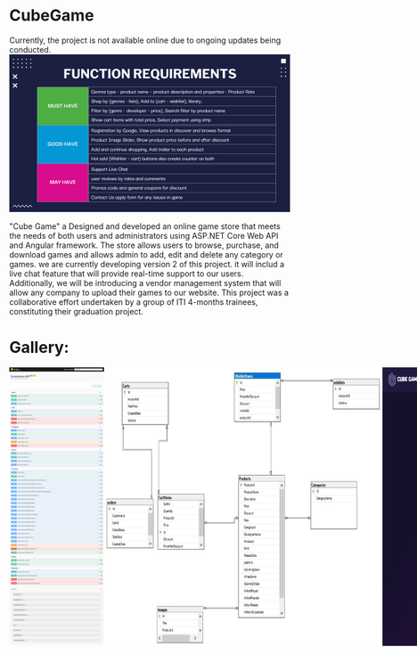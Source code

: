 # CubeGame

Currently, the project is not available online due to ongoing updates being conducted.
<img src="https://github.com/MarimEzz/CubeGame/blob/main/screenshots/All%20Requirments.png" width="750">

"Cube Game" a Designed and developed an online game store that meets the needs of both users and administrators using ASP.NET Core Web API and Angular framework. The store allows users to browse, purchase, and download games and allows admin to add, edit and delete any category or games. we are currently developing version 2 of this project. it will includ a live chat feature that will provide real-time support to our users. Additionally, we will be introducing a vendor management system that will allow any company to upload their games to our website. This project was a collaborative effort undertaken by a group of ITI 4-months trainees, constituting their graduation project.

# Gallery:
<div style="display:flex;">
<img src="https://github.com/MarimEzz/CubeGame/blob/main/screenshots/API%20Swagger.png" width="500" height="500">
<img src="https://github.com/MarimEzz/CubeGame/blob/main/screenshots/database%20tables.jpeg" width="500" height="500">
<img src="https://github.com/MarimEzz/CubeGame/blob/main/screenshots/signup.png" width="500" height="500">
<img src="https://github.com/MarimEzz/CubeGame/blob/main/screenshots/login.png" width="500" height="500">
<img src="https://github.com/MarimEzz/CubeGame/blob/main/screenshots/about-distribution.png" width="500" height="500">
<img src="https://github.com/MarimEzz/CubeGame/blob/main/screenshots/discover%20by%20lists.png" width="500" height="500">
<img src="https://github.com/MarimEzz/CubeGame/blob/main/screenshots/browse.png" width="500" height="500">
<img src="https://github.com/MarimEzz/CubeGame/blob/main/screenshots/filter%20by%20genre.png" width="500" height="500">
<img src="https://github.com/MarimEzz/CubeGame/blob/main/screenshots/filter.png" width="500" height="500">
<img src="https://github.com/MarimEzz/CubeGame/blob/main/screenshots/search.png" width="500" height="500">
<img src="https://github.com/MarimEzz/CubeGame/blob/main/screenshots/cover%20game.png" width="500" height="500">
<img src="https://github.com/MarimEzz/CubeGame/blob/main/screenshots/wishlist.png" width="500" height="500">
<img src="https://github.com/MarimEzz/CubeGame/blob/main/screenshots/cart.png" width="500" height="500">
<img src="https://github.com/MarimEzz/CubeGame/blob/main/screenshots/payment.png" width="500" height="500">
</div>
